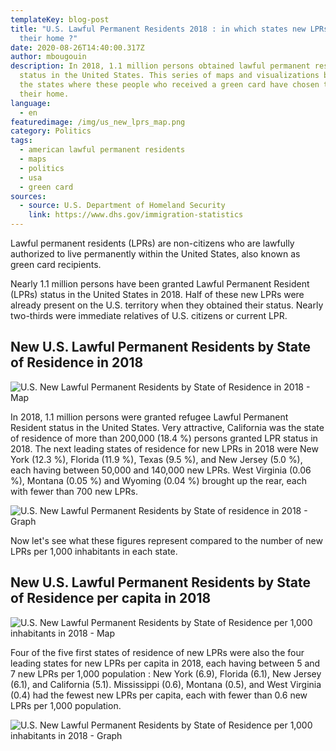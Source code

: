 ```yaml
---
templateKey: blog-post
title: "U.S. Lawful Permanent Residents 2018 : in which states new LPRs made
  their home ?"
date: 2020-08-26T14:40:00.317Z
author: mbougouin
description: In 2018, 1.1 million persons obtained lawful permanent resident
  status in the United States. This series of maps and visualizations brings out
  the states where these people who received a green card have chosen to make
  their home.
language:
  - en
featuredimage: /img/us_new_lprs_map.png
category: Politics
tags:
  - american lawful permanent residents
  - maps
  - politics
  - usa
  - green card
sources:
  - source: U.S. Department of Homeland Security
    link: https://www.dhs.gov/immigration-statistics
---
```

Lawful permanent residents (LPRs) are non-citizens who are lawfully authorized to live permanently within the United States, also known as green card recipients.

Nearly 1.1 million persons have been granted Lawful Permanent Resident (LPRs) status in the United States in 2018. Half of these new LPRs were already present on the U.S. territory when they obtained their status. Nearly two-thirds were immediate relatives of U.S. citizens or current LPR.

## New U.S. Lawful Permanent Residents by State of Residence in 2018

![U.S. New Lawful Permanent Residents by State of Residence in 2018 - Map](/img/us_new_lprs_map.png "U.S. New Lawful Permanent Residents by State of Residence in 2018 - Map")

In 2018, 1.1 million persons were granted refugee Lawful Permanent Resident status in the United States. Very attractive, California was the state of residence of more than 200,000 (18.4 %) persons granted LPR status in 2018. The next leading states of residence for new LPRs in 2018 were New York (12.3 %), Florida (11.9 %), Texas (9.5 %), and New Jersey (5.0 %), each having between 50,000 and 140,000 new LPRs. West Virginia (0.06 %), Montana (0.05 %) and Wyoming (0.04 %) brought up the rear, each with fewer than 700 new LPRs.

![U.S. New Lawful Permanent Residents by State of residence in 2018 - Graph](/img/us_new_lprs_treemap.png "U.S. New Lawful Permanent Residents by State of residence in 2018 - Graph")

Now let's see what these figures represent compared to the number of new LPRs per 1,000 inhabitants in each state.

## New U.S. Lawful Permanent Residents by State of Residence per capita in 2018

![U.S. New Lawful Permanent Residents by State of Residence per 1,000 inhabitants in 2018 - Map](/img/us_new_lprs_per_1000_inhabitants_map.png "U.S. New Lawful Permanent Residents by State of Residence per 1,000 inhabitants in 2018 - Map")

Four of the five first states of residence of new LPRs were also the four leading states for new LPRs per capita in 2018, each having between 5 and 7 new LPRs per 1,000 population : New York (6.9), Florida (6.1), New Jersey (6.1), and California (5.1). Mississippi (0.6), Montana (0.5), and West Virginia (0.4) had the fewest new LPRs per capita, each with fewer than 0.6 new LPRs per 1,000 population.

![U.S. New Lawful Permanent Residents by State of Residence per 1,000 inhabitants in 2018 - Graph](/img/us_new_lprs_per_1000_inhabitants_treemap.png "U.S. New Lawful Permanent Residents by State of Residence per 1,000 inhabitants in 2018 - Graph")